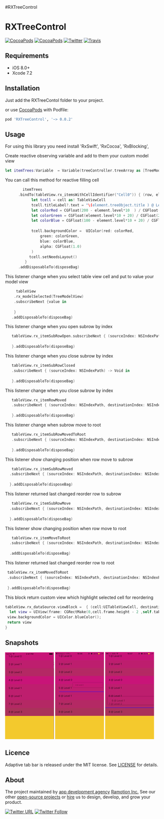 #RXTreeControl

# RXTreeControl
[![CocoaPods](https://img.shields.io/cocoapods/p/RXTreeControl.svg)](https://cocoapods.org/pods/RXTreeControl)
[![CocoaPods](https://img.shields.io/cocoapods/v/RXTreeControl.svg)](http://cocoapods.org/pods/RXTreeControl)
[![Twitter](https://img.shields.io/badge/Twitter-@Ramotion-blue.svg?style=flat)](http://twitter.com/Ramotion)
[![Travis](https://img.shields.io/travis/Ramotion/tree-view.svg)](https://travis-ci.org/Ramotion/tree-view)


## Requirements

- iOS 8.0+
- Xcode 7.2

## Installation

Just add the RXTreeContol folder to your project.

or use [CocoaPods](https://cocoapods.org) with Podfile:
``` ruby
pod 'RXTreeControl', '~> 0.0.2'
```
    

## Usage
For using this library you need   install 'RxSwift',  'RxCocoa', 'RxBlocking', 

Create reactive observing variable and add to them your custom model view 

 ``` swift
 let itemTrees:Variable  = Variable(treeController.treeArray as [TreeModelView])
 ```   

You can call this method for reactive filling cell
     
 ``` swift       
 	     itemTrees
       .bindTo(tableView.rx_itemsWithCellIdentifier("Cell0")) { (row, element, cell) in
             let tcell = cell as! TableViewCell
             tcell.titleLabel?.text = "\(element.treeObject.title ) @ Level \(element.level)"
             let colorRed = CGFloat(200 - element.level*10  ) / CGFloat(255.0)
             let colorGreen = CGFloat(element.level*10 + 20) / CGFloat(255.0)
             let colorBlue = CGFloat(100 - element.level*10 + 20) / CGFloat(255.0)
              
             tcell.backgroundColor =  UIColor(red: colorRed,
                 green: colorGreen,
                 blue: colorBlue,
                 alpha: CGFloat(1.0)
             )
            tcell.setNeedsLayout()
          }
       .addDisposableTo(disposeBag)
```         
       

This listener change when you select table view cell and put to value your model view

``` swift
     tableView
    .rx_modelSelected(TreeModelView)
    .subscribeNext {value in
               
    }	
   .addDisposableTo(disposeBag)
``` 

This listener change when you open subrow by index     

``` swift
   tableView.rx_itemSubRowOpen.subscribeNext { (sourceIndex: NSIndexPath) -> Void in  
    
   }.addDisposableTo(disposeBag)
```     

This listener change when you close subrow by index  

```swift 
   tableView.rx_itemSubRowClosed
   .subscribeNext { (sourceIndex: NSIndexPath) -> Void in

   }.addDisposableTo(disposeBag)

```
This listener change when you close subrow by index       

``` swift 
   tableView.rx_itemRowMoved
   .subscribeNext { (sourceIndex: NSIndexPath, destinationIndex: NSIndexPath) -> Void in

   }.addDisposableTo(disposeBag)
```

This listener change when  subrow move to root 

``` swift 
   tableView.rx_itemSubRowMovedToRoot
   .subscribeNext { (sourceIndex: NSIndexPath, destinationIndex: NSIndexPath) -> Void in

   }.addDisposableTo(disposeBag)
```

This listener show changing position  when  row move to subrow

 ``` swift
 	tableView.rx_itemSubRowMoved
   .subscribeNext { (sourceIndex: NSIndexPath, destinationIndex: NSIndexPath) -> Void in
 
   }.addDisposableTo(disposeBag)
```
        
This listener returned last changed reorder row to subrow
       
``` swift 
   tableView.rx_itemSubRowMove
  .subscribeNext { (sourceIndex: NSIndexPath, destinationIndex: NSIndexPath) -> Void in
 
  }.addDisposableTo(disposeBag)
```


This listener show changing position  when  row move to root

 
``` swift 
   tableView.rx_itemMoveToRoot
  .subscribeNext { (sourceIndex: NSIndexPath, destinationIndex: NSIndexPath) -> Void in  

  .addDisposableTo(disposeBag)
```

This listener returned last changed reorder row to root

``` swift 
 tableView.rx_itemMovedToRoot
 .subscribeNext { (sourceIndex: NSIndexPath, destinationIndex: NSIndexPath) -> Void in  
   
 }.addDisposableTo(disposeBag)
```


This block return custom view which highlight selected cell for reordering

``` swift 
tableView.rx_dataSource.viewBlock =  { (cell:UITableViewCell, destinationIndex: NSIndexPath) -> UIView in
  let view = UIView(frame: CGRectMake(0,cell.frame.height - 2 ,self.tableView.frame.width,2))
 view.backgroundColor = UIColor.blueColor();
 return view           
}
```
## Snapshots
![Solution](/tutorial/reordercontrol1.png)
![Solution](/tutorial/reordercontrol2.jpg)
![Solution](/tutorial/reordercontrol3.jpg)
## Licence

Adaptive tab bar is released under the MIT license.
See [LICENSE](./LICENSE) for details.


## About
The project maintained by [app development agency](https://ramotion.com?utm_source=gthb&utm_medium=special&utm_campaign=foolding-cell) [Ramotion Inc.](https://ramotion.com?utm_source=gthb&utm_medium=special&utm_campaign=foolding-cell)
See our other [open-source projects](https://github.com/ramotion) or [hire](https://ramotion.com?utm_source=gthb&utm_medium=special&utm_campaign=foolding-cell) us to design, develop, and grow your product.

[![Twitter URL](https://img.shields.io/twitter/url/http/shields.io.svg?style=social)](https://twitter.com/intent/tweet?text=https://github.com/ramotion/foolding-cell)
[![Twitter Follow](https://img.shields.io/twitter/follow/ramotion.svg?style=social)](https://twitter.com/ramotion)
